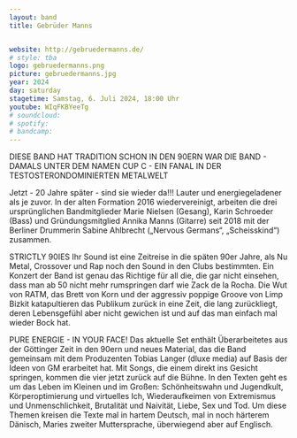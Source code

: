 ```yaml
---
layout: band
title: Gebrüder Manns


website: http://gebruedermanns.de/
# style: tba
logo: gebruedermanns.png
picture: gebruedermanns.jpg
year: 2024
day: saturday
stagetime: Samstag, 6. Juli 2024, 18:00 Uhr
youtube: WIqFKBYeeTg
# soundcloud:
# spotify:
# bandcamp:
---
```


DIESE BAND HAT TRADITION
SCHON IN DEN 90ERN WAR DIE BAND - DAMALS UNTER DEM NAMEN CUP C - EIN FANAL IN DER TESTOSTERONDOMINIERTEN METALWELT
 
Jetzt - 20 Jahre später - sind sie wieder da!!! Lauter und energiegeladener als je zuvor. In der alten Formation 2016 wiedervereinigt, arbeiten die drei ursprünglichen Bandmitglieder Marie Nielsen (Gesang), Karin Schroeder (Bass) und Gründungsmitglied Annika Manns (Gitarre) seit 2018 mit der Berliner Drummerin Sabine Ahlbrecht („Nervous Germans“, „Scheisskind“) zusammen.
 
STRICTLY 90IES
Ihr Sound ist eine Zeitreise in die späten 90er Jahre, als Nu Metal, Crossover und Rap noch den Sound in den Clubs bestimmten. Ein Konzert der Band ist genau das Richtige für all die, die gar nicht einsehen, dass man ab 50 nicht mehr rumspringen darf wie Zack de la Rocha. Die Wut von RATM, das Brett von Korn und der aggressiv poppige Groove von Limp Bizkit katapultieren das Publikum zurück in eine Zeit, die lang zurückliegt, deren Lebensgefühl aber nicht gewichen ist und auf das man einfach mal wieder Bock hat.
 
PURE ENERGIE - IN YOUR FACE!
Das aktuelle Set enthält Überarbeitetes aus der Göttinger Zeit in den 90ern und neues Material, das die Band gemeinsam mit dem Produzenten Tobias Langer (dluxe media) auf Basis der Ideen von GM erarbeitet hat. Mit Songs, die einem direkt ins Gesicht springen, kommen die vier jetzt zurück auf die Bühne. In den Texten geht es um das Leben im Kleinen und im Großen: Schönheitswahn und Jugendkult, Körperoptimierung und virtuelles Ich, Wiederaufkeimen von Extremismus und Unmenschlichkeit, Brutalität und Naivität, Liebe, Sex und Tod. Um diese Themen kreisen die Texte mal in hartem Deutsch, mal in noch härterem Dänisch, Maries zweiter Muttersprache, überwiegend aber auf Englisch.